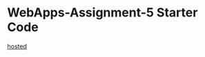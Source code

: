 # WebApps-Assignment-5 Starter Code
[hosted](https://44-563-webapps-f21.github.io/webapps-s21-assignment-5-Msks1218/animals.html)